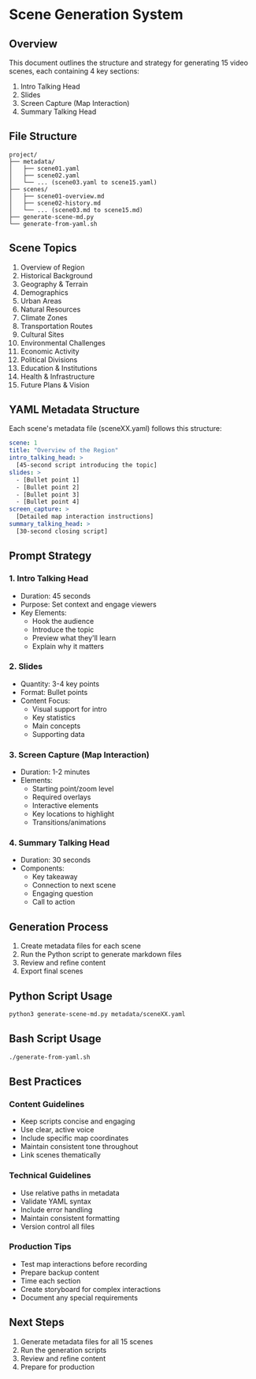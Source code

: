 # Scene Generation System

## Overview
This document outlines the structure and strategy for generating 15 video scenes, each containing 4 key sections:
1. Intro Talking Head
2. Slides
3. Screen Capture (Map Interaction)
4. Summary Talking Head

## File Structure
```
project/
├── metadata/
│   ├── scene01.yaml
│   ├── scene02.yaml
│   └── ... (scene03.yaml to scene15.yaml)
├── scenes/
│   ├── scene01-overview.md
│   ├── scene02-history.md
│   └── ... (scene03.md to scene15.md)
├── generate-scene-md.py
└── generate-from-yaml.sh
```

## Scene Topics
1. Overview of Region
2. Historical Background
3. Geography & Terrain
4. Demographics
5. Urban Areas
6. Natural Resources
7. Climate Zones
8. Transportation Routes
9. Cultural Sites
10. Environmental Challenges
11. Economic Activity
12. Political Divisions
13. Education & Institutions
14. Health & Infrastructure
15. Future Plans & Vision

## YAML Metadata Structure
Each scene's metadata file (sceneXX.yaml) follows this structure:

```yaml
scene: 1
title: "Overview of the Region"
intro_talking_head: >
  [45-second script introducing the topic]
slides: >
  - [Bullet point 1]
  - [Bullet point 2]
  - [Bullet point 3]
  - [Bullet point 4]
screen_capture: >
  [Detailed map interaction instructions]
summary_talking_head: >
  [30-second closing script]
```

## Prompt Strategy

### 1. Intro Talking Head
- Duration: 45 seconds
- Purpose: Set context and engage viewers
- Key Elements:
  - Hook the audience
  - Introduce the topic
  - Preview what they'll learn
  - Explain why it matters

### 2. Slides
- Quantity: 3-4 key points
- Format: Bullet points
- Content Focus:
  - Visual support for intro
  - Key statistics
  - Main concepts
  - Supporting data

### 3. Screen Capture (Map Interaction)
- Duration: 1-2 minutes
- Elements:
  - Starting point/zoom level
  - Required overlays
  - Interactive elements
  - Key locations to highlight
  - Transitions/animations

### 4. Summary Talking Head
- Duration: 30 seconds
- Components:
  - Key takeaway
  - Connection to next scene
  - Engaging question
  - Call to action

## Generation Process

1. Create metadata files for each scene
2. Run the Python script to generate markdown files
3. Review and refine content
4. Export final scenes

## Python Script Usage
```bash
python3 generate-scene-md.py metadata/sceneXX.yaml
```

## Bash Script Usage
```bash
./generate-from-yaml.sh
```

## Best Practices

### Content Guidelines
- Keep scripts concise and engaging
- Use clear, active voice
- Include specific map coordinates
- Maintain consistent tone throughout
- Link scenes thematically

### Technical Guidelines
- Use relative paths in metadata
- Validate YAML syntax
- Include error handling
- Maintain consistent formatting
- Version control all files

### Production Tips
- Test map interactions before recording
- Prepare backup content
- Time each section
- Create storyboard for complex interactions
- Document any special requirements

## Next Steps
1. Generate metadata files for all 15 scenes
2. Run the generation scripts
3. Review and refine content
4. Prepare for production 